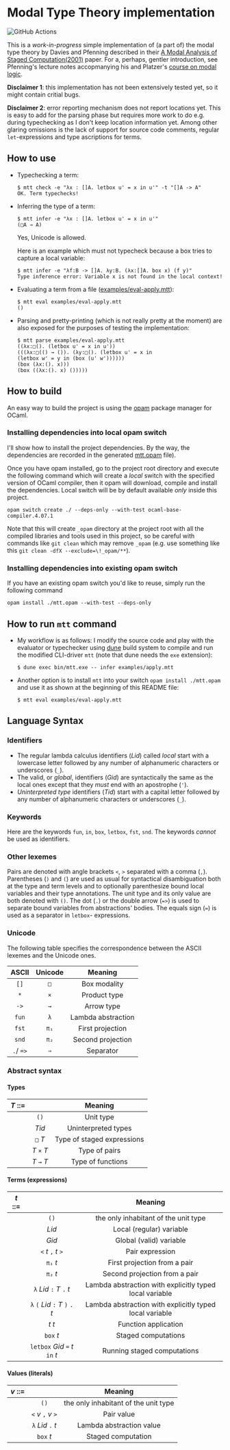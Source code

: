 # Modal Type Theory implementation

![GitHub Actions][github-actions-shield]

[github-actions-shield]: https://github.com/anton-trunov/modal-type-theory/workflows/Main%20workflow/badge.svg

This is a *work-in-progress* simple implementation of (a part of) the modal type
theory by Davies and Pfenning described in their [A Modal Analysis of Staged
Computation(2001)][DP2001] paper. For a, perhaps, gentler introduction, see
Pfenning's lecture notes accopmanying his and Platzer's [course on modal
logic][course].

**Disclaimer 1**: this implementation has not been extensively tested yet, so it
might contain critial bugs.

**Disclaimer 2**: error reporting mechanism does not report locations yet. This
is easy to add for the parsing phase but requires more work to do e.g. during
typechecking as I don't keep location information yet. Among other glaring
omissions is the lack of support for source code comments, regular
`let`-expressions and type ascriptions for terms.

[DP2001]: https://www.cs.cmu.edu/~fp/papers/jacm00.pdf
[course]: https://www.cs.cmu.edu/~fp/courses/15816-s10

## How to use

- Typechecking a term:

  ```
  $ mtt check -e "λx : []A. letbox u' = x in u'" -t "[]A -> A"
  OK. Term typechecks! 
  ```

- Inferring the type of a term:

  ```
  $ mtt infer -e "λx : []A. letbox u' = x in u'"
  (□A → A)
  ```
  Yes, Unicode is allowed.

  Here is an example which must not typecheck because a box tries to capture a
  local variable:

  ```
  $ mtt infer -e "λf:B -> []A. λy:B. (λx:[]A. box x) (f y)"
  Type inference error: Variable x is not found in the local context!
  ```

- Evaluating a term from a file ([examples/eval-apply.mtt](./examples/eval-apply.mtt)):

  ```
  $ mtt eval examples/eval-apply.mtt
  ()
  ```
  
- Parsing and pretty-printing (which is not really pretty at the moment) are
  also exposed for the purposes of testing the implementation:

  ```
  $ mtt parse examples/eval-apply.mtt
  ((λx:□(). (letbox u' = x in u'))
  (((λx:□(() → ()). (λy:□(). (letbox u' = x in
  (letbox w' = y in (box (u' w'))))))
  (box (λx:(). x)))
  (box ((λx:(). x) ()))))
  ```

## How to build

An easy way to build the project is using the [opam](https://opam.ocaml.org)
package manager for OCaml.

### Installing dependencies into local opam switch

I'll show how to install the project dependencies. By the way, the dependencies
are recorded in the generated [mtt.opam](./mtt.opam) file).

Once you have opam installed, go to the project root directory and execute the
following command which will create a *local* switch with the specified version
of OCaml compiler, then it opam will download, compile and install the
dependencies. Local switch will be by default available *only* inside this
project.

```shell
opam switch create ./ --deps-only --with-test ocaml-base-compiler.4.07.1
```

Note that this will create `_opam` directory at the project root with all the
compiled libraries and tools used in this project, so be careful with commands
like `git clean` which may remove `_opam` (e.g. use something like this `git
clean -dfX --exclude=\!_opam/**`).

### Installing dependencies into existing opam switch

If you have an existing opam switch you'd like to reuse, simply run the
following command

```shell
opam install ./mtt.opam --with-test --deps-only
```


## How to run `mtt` command

- My workflow is as follows: I modify the source code and play with the
  evaluator or typechecker using [dune](https://dune.build) build system to
  compile and run the modified CLI-driver `mtt` (note that dune needs the `exe`
  extension):

  ``` shell
  $ dune exec bin/mtt.exe -- infer examples/apply.mtt
  ```

- Another option is to install `mtt` into your switch `opam install ./mtt.opam`
  and use it as shown at the beginning of this README file:

  ``` shell
  $ mtt eval examples/eval-apply.mtt
  ```


## Language Syntax

### Identifiers

- The regular lambda calculus identifiers (*Lid*) called *local* start with a
  lowercase letter followed by any number of alphanumeric characters or
  underscores (`_`).
- The valid, or *global*, identifiers (*Gid*) are syntactically the same as the
  local ones except that they *must* end with an apostrophe (`'`).
- *Uninterpreted type* identifiers (*Tid*) start with a capital letter followed
  by any number of alphanumeric characters or underscores (`_`).

### Keywords

Here are the keywords `fun`, `in`, `box`, `letbox`, `fst`, `snd`. The keywords
*cannot* be used as identifiers.

### Other lexemes

Pairs are denoted with angle brackets `<`, `>` separated with a comma (`,`).
Parentheses (`)` and `(`) are used as usual for syntactical disambiguation both
at the type and term levels and to optionally parenthesize bound local variables
and their type annotations. The unit type and its only value are both denoted
with `()`. The dot (`.`) or the double arrow (`=>`) is used to separate bound
variables from abstractions' bodies. The equals sign (`=`) is used as a
separator in `letbox`- expressions.

### Unicode 

The following table specifies the correspondence between the ASCII lexemes and
the Unicode ones.

| ASCII     | Unicode | Meaning            |
|:---------:|:-------:|:------------------:|
| `[]`      | `□`     | Box modality       |
| `*`       | `×`     | Product type       |
| `->`      | `→`     | Arrow type         |
| `fun`     | `λ`     | Lambda abstraction |
| `fst`     | `π₁`    | First projection   |
| `snd`     | `π₂`    | Second projection  |
| `.`/ `=>` | `⇒`     | Separator          |

### Abstract syntax

#### Types

| *T* ::= |             | Meaning                    |
|:-------:|:-----------:|:--------------------------:|
|         | `()`        | Unit type                  |
|         | *Tid*       | Uninterpreted types        |
|         | `□` *T*     | Type of staged expressions |
|         | *T* `×` *T* | Type of pairs              |
|         | *T* `→` *T* | Type of functions          |


#### Terms (expressions)

| *t* ::= |                                   | Meaning                                                 |
|:-------:|:---------------------------------:|:-------------------------------------------------------:|
|         | `()`                              | the only inhabitant of the unit type                    |
|         | *Lid*                             | Local (regular) variable                                |
|         | *Gid*                             | Global (valid) variable                                 |
|         | `<` *t* `,` *t* `>`               | Pair expression                                         |
|         | `π₁` *t*                          | First projection from a pair                            |
|         | `π₂` *t*                          | Second projection from a pair                           |
|         | `λ` *Lid* `:` *T* `.` *t*         | Lambda abstraction with explicitly typed local variable |
|         | `λ` `(` *Lid* `:` *T* `)` `.` *t* | Lambda abstraction with explicitly typed local variable |
|         | *t* *t*                           | Function application                                    |
|         | `box` *t*                         | Staged computations                                     |
|         | `letbox` *Gid* `=` *t* `in` *t*   | Running staged computations                             |

#### Values (literals)

| *v* ::= |                                 | Meaning                              |
|:-------:|:-------------------------------:|:------------------------------------:|
|         | `()`                            | the only inhabitant of the unit type |
|         | `<` *v* `,` *v* `>`             | Pair value                           |
|         | `λ` *Lid* `.` *t*               | Lambda abstraction value             |
|         | `box` *t*                       | Staged computation                   |
